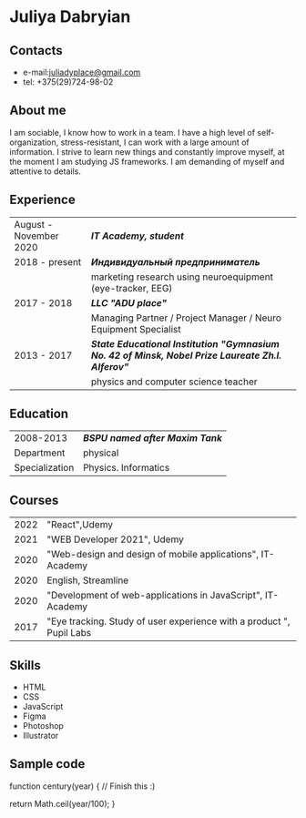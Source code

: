  # Juliya Dabryian
 ## Contacts
+  e-mail:juliadyplace@gmail.com
+  tel: +375(29)724-98-02
 ## About me
 I am sociable, I know how to work in a team. I have a high level of self-organization, stress-resistant,
 I can work with a large amount of information. I strive to learn new things and constantly improve myself, 
 at the moment I am studying JS frameworks. I am demanding of myself and attentive to details. 
 ## Experience
 |  |  |
| ------ | ------ |
|  August - November 2020  | ***IT Academy, student*** |
| 2018 - present  | ***Индивидуальный предприниматель*** |
|  | marketing research using neuroequipment (eye-tracker, EEG)  |
| 2017 - 2018 | ***LLC "ADU place"***  |
|  | Managing Partner / Project Manager / Neuro Equipment Specialist  |
|2013 - 2017 | ***State Educational Institution "Gymnasium No. 42 of Minsk, Nobel Prize Laureate Zh.I. Alferov"***  |
|  |physics and computer science teacher |
## Education
 |  |  | 
| ------ | ------ | 
|  2008-2013  | ***BSPU named after Maxim Tank*** | 
|  Department | physical  | 
| Specialization| Physics. Informatics |
## Courses
|  |  | 
| ------ | ------ | 
|2022|"React",Udemy|
|2021|"WEB Developer 2021", Udemy|
|2020|"Web-design and design of mobile applications", IT-Academy |
|2020|English, Streamline |
|2020|"Development of web-applications in JavaScript", IT-Academy |
|2017|"Eye tracking. Study of user experience with a product ", Pupil Labs |
## Skills 
+ HTML
+ CSS
+ JavaScript
+ Figma
+ Photoshop
+ Illustrator
## Sample code 
function century(year) {
  // Finish this :)

return Math.ceil(year/100);
}
